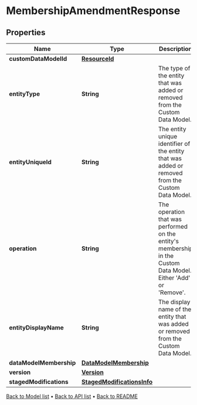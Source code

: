 

# MembershipAmendmentResponse


## Properties

| Name | Type | Description | Notes |
|------------ | ------------- | ------------- | -------------|
|**customDataModelId** | [**ResourceId**](ResourceId.md) |  |  |
|**entityType** | **String** | The type of the entity that was added or removed from the Custom Data Model. |  |
|**entityUniqueId** | **String** | The entity unique identifier of the entity that was added or removed from the Custom Data Model. |  |
|**operation** | **String** | The operation that was performed on the entity&#39;s membership in the Custom Data Model. Either &#39;Add&#39; or &#39;Remove&#39;. |  |
|**entityDisplayName** | **String** | The display name of the entity that was added or removed from the Custom Data Model. |  |
|**dataModelMembership** | [**DataModelMembership**](DataModelMembership.md) |  |  [optional] |
|**version** | [**Version**](Version.md) |  |  [optional] |
|**stagedModifications** | [**StagedModificationsInfo**](StagedModificationsInfo.md) |  |  [optional] |



[Back to Model list](../README.md#documentation-for-models) &#8226; [Back to API list](../README.md#documentation-for-api-endpoints) &#8226; [Back to README](../README.md)


